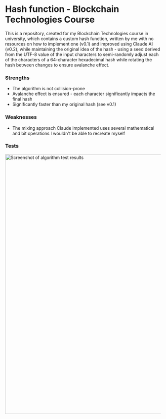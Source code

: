 <h1>Hash function - Blockchain Technologies Course</h1>
<p>This is a repository, created for my Blockchain Technologies course in university, which contains a custom hash function, written by me with no resources on how to implement one (v0.1) and improved using Claude AI (v0.2), while maintaining the original idea of the hash - using a seed derived from the UTF-8 value of the input characters to semi-randomly adjust each of the characters of a 64-character hexadecimal hash while rotating the hash between changes to ensure avalanche effect.</p>
<h3>Strengths</h3>
    <ul>
        <li>The algorithm is not collision-prone</li>
        <li>Avalanche effect is ensured - each character significantly impacts the final hash</li>
        <li>Significantly faster than my original hash (see v0.1)</li>
    </ul>
<h3>Weaknesses</h3>
    <ul>
        <li>The mixing approach Claude implemented uses several mathematical and bit operations I wouldn't be able to recreate myself </li>
    </ul>
<h3>Tests</h3>
<img width="936" height="839" alt="Screenshot of algorithm test results" src="https://github.com/user-attachments/assets/05f68cea-a145-4adb-92c0-f527ab4d8e9d" />
